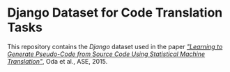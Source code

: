 Django Dataset for Code Translation Tasks
=========================================

This repository contains the *Django* dataset used in the paper
[*"Learning to Generate Pseudo-Code from Source Code Using Statistical Machine Translation"*](http://ieeexplore.ieee.org/document/7372045/),
Oda et al., ASE, 2015.

